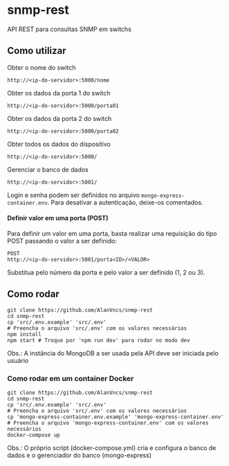 # snmp-rest
API REST para consultas SNMP em switchs

## Como utilizar

Obter o nome do switch
```
http://<ip-do-servidor>:5000/nome
```

Obter os dados da porta 1 do switch
```
http://<ip-do-servidor>:5000/porta01
```

Obter os dados da porta 2 do switch
```
http://<ip-do-servidor>:5000/porta02
```

Obter todos os dados do dispositivo
```
http://<ip-do-servidor>:5000/
```

Gerenciar o banco de dados
```
http://<ip-do-servidor>:5001/
```
Login e senha podem ser definidos no arquivo ```mongo-express-container.env```. Para desativar a autenticação, deixe-os comentados.

#### Definir valor em uma porta (POST)
Para definir um valor em uma porta, basta realizar uma requisição do tipo POST passando o valor a ser definido:
```
POST
http://<ip-do-servidor>:5001/porta<ID>/<VALOR>
```
Substitua <ID> pelo número da porta e <VALOR> pelo valor a ser definido (1, 2 ou 3).


## Como rodar
```
git clone https://github.com/AlanVncs/snmp-rest
cd snmp-rest
cp 'src/.env.example' 'src/.env'
# Preencha o arquivo 'src/.env' com os valores necessários
npm install
npm start # Troque por 'npm run dev' para rodar no modo dev
```
Obs.: A instância do MongoDB a ser usada pela API deve ser iniciada pelo usuário


### Como rodar em um container Docker
```
git clone https://github.com/AlanVncs/snmp-rest
cd snmp-rest
cp 'src/.env.example' 'src/.env'
# Preencha o arquivo 'src/.env' com os valores necessários
cp 'mongo-express-container.env.example' 'mongo-express-container.env'
# Preencha o arquivo 'mongo-express-container.env' com os valores necessários
docker-compose up
```
Obs.: O próprio script (docker-compose.yml) cria e configura o banco de dados e o gerenciador do banco (mongo-express)
